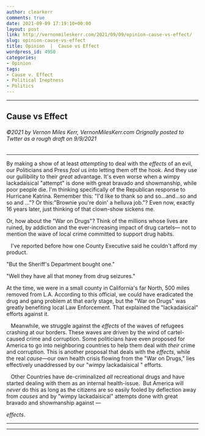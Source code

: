 ```yaml
---
author: clearkerr
comments: true
date: 2021-09-09 17:19:10+00:00
layout: post
link: http://vernonmileskerr.com/2021/09/09/opinion-cause-vs-effect/
slug: opinion-cause-vs-effect
title: Opinion  |  Cause vs Effect
wordpress_id: 4950
categories:
- Opinion
tags:
- Cause v. Effect
- Political Ineptness
- Politics
---
```





* * *







## Cause vs Effect







###### ©2021 by Vernon Miles Kerr, VernonMilesKerr.com Orignally posted to Twtter as a rough draft on 9/9/2021







* * *







By making a show of at least _attempting_ to deal with the _effects_ of an evil, our Politicians and Press _fool_ us into letting them off the hook. And they use our gullibility to their _great_ advantage. It's even worse when a wimpy lackadaisical "attempt" is done with great bravado and showmanship, while poor people die. I'm thinking specifically of the Republican response to Hurricane Katrina. Remember this: "I'd like to thank so and so...and...so and so and ..."? Or this:"Brownie you're doin' a helluva job."? Even now, exactly 16 years later, just thinking of that clown-show sickens me. 







Or, how about the "War on Drugs"? Think of the millions whose lives are ruined, by addiction and the ever-increasing impact of drug cartels— not to mention the wave of local crime committed to support drug habits.







   I've reported before how one County Executive said he couldn't afford my product.







"But the Sheriff's Department bought one."







"Well they have all that money from drug seizures."







At the time, we were in a small county in California's far North, 500 miles removed from L.A. According to this official, we could have eradicated the drug and gang problem at that early stage, but the "War on Drugs" was greatly benefiting local Law Enforcement. That explained the "lackadaisical" efforts against it.







   Meanwhile, we struggle against the _effects_ of the waves of refugees crashing at our borders. These waves are driven by the wind of cartel-caused crime and corruption. Some politicians have even proposed for America to go into neighboring countries to help them deal with _their_ crime and corruption.  This is another proposal that deals with the _effects_, while the real _cause_—our own health crisis flowing from the "War on Drugs," lies effectively unaddressed by our "wimpy lackadaisical " efforts.







   Other Countries have de-criminalized _all_ recreational drugs and have started dealing with them as an internal health-issue.  But America will _never_ do this as long as the citizens are so easily fooled by deflection away from _causes_ and by "wimpy lackadaisical" attempts done with great bravado and showmanship against —







_effects_.












* * *




* * *
